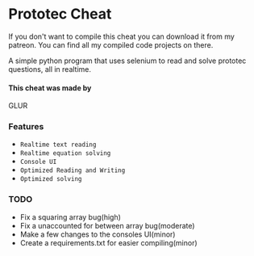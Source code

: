 # Prototec Cheat
If you don't want to compile this cheat you can download it from my patreon. You can find all my compiled code projects on there.

A simple python program that uses selenium to read and solve prototec questions, all in realtime.

#### This cheat was made by 
GLUR
### Features 
* `Realtime text reading`
* `Realtime equation solving`
* `Console UI`
* `Optimized Reading and Writing`
* `Optimized solving`

### TODO
* Fix a squaring array bug(high)
* Fix a unaccounted for between array bug(moderate)
* Make a few changes to the consoles UI(minor)
* Create a requirements.txt for easier compiling(minor)
